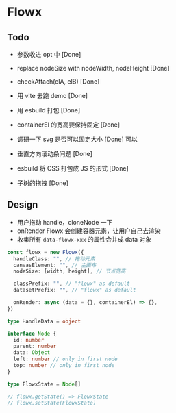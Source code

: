# Flowx

## Todo

- 参数收进 opt 中 [Done]
- replace nodeSize with nodeWidth, nodeHeight [Done]
- checkAttach(elA, elB) [Done]
- 用 vite 去跑 demo [Done]
- 用 esbuild 打包 [Done]
- containerEl 的宽高要保持固定 [Done]
- 调研一下 svg 是否可以固定大小 [Done] 可以
- 垂直方向滚动条问题 [Done]

- esbuild 将 CSS 打包成 JS 的形式 [Done]
- 子树的拖拽 [Done]

## Design

- 用户拖动 handle，cloneNode 一下
- onRender Flowx 会创建容器元素，让用户自己去渲染
- 收集所有 `data-flowx-xxx` 的属性合并成 data 对象

```typescript
const flowx = new Flowx({
  handleClass: "", // 拖动元素
  canvasElement: "", // 主画布
  nodeSize: [width, height], // 节点宽高

  classPrefix: "", // "flowx" as default
  datasetPrefix: "", // "flowx" as default

  onRender: async (data = {}, containerEl) => {},
})

type HandleData = object

interface Node {
  id: number
  parent: number
  data: Object
  left: number // only in first node
  top: number // only in first node
}

type FlowxState = Node[]

// flowx.getState() => FlowxState
// flowx.setState(FlowxState)
```
